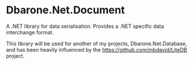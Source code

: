 # Dbarone.Net.Document
A .NET library for data serialisation. Provides a .NET specific data interchange format.

This library will be used for another of my projects, Dbarone.Net.Database, and has been heavily influenced by the https://github.com/mbdavid/LiteDB project.
